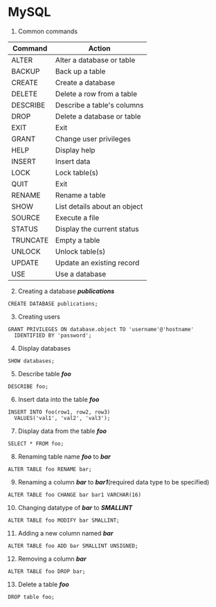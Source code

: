 # MySQL

1) Common commands

| Command | Action |
| --- | --- |
| ALTER | Alter a database or table | 
| BACKUP | Back up a table | 
| CREATE | Create a database | 
| DELETE | Delete a row from a table | 
| DESCRIBE | Describe a table's columns | 
| DROP | Delete a database or table | 
| EXIT | Exit | 
| GRANT | Change user privileges | 
| HELP | Display help | 
| INSERT | Insert data | 
| LOCK | Lock table(s) |
| QUIT | Exit |
| RENAME | Rename a table | 
| SHOW | List details about an object | 
| SOURCE | Execute a file |
| STATUS | Display the current status | 
| TRUNCATE | Empty a table |
| UNLOCK | Unlock table(s) |
| UPDATE | Update an existing record |
| USE | Use a database |

2) Creating a database ***publications***
```
CREATE DATABASE publications;
```
3) Creating users
```
GRANT PRIVILEGES ON database.object TO 'username'@'hostname'
  IDENTIFIED BY 'password';
```
4) Display databases
```
SHOW databases;
```
5) Describe table ***foo***
```
DESCRIBE foo;
```
6) Insert data into the table ***foo***
```
INSERT INTO foo(row1, row2, row3)
  VALUES('val1', 'val2', 'val3');
```
7) Display data from the table ***foo***
```
SELECT * FROM foo;
```
8) Renaming table name ***foo*** to ***bar***
```
ALTER TABLE foo RENAME bar;
```
9) Renaming a column ***bar*** to ***bar1***(required data type to be specified)
```
ALTER TABLE foo CHANGE bar bar1 VARCHAR(16)
```
10) Changing datatype of ***bar*** to ***SMALLINT***
```
ALTER TABLE foo MODIFY bar SMALLINT;
```
11) Adding a new column named ***bar***
```
ALTER TABLE foo ADD bar SMALLINT UNSIGNED;
```
12) Removing a column ***bar***
```
ALTER TABLE foo DROP bar;
```
13) Delete a table ***foo***
```
DROP table foo;
```
